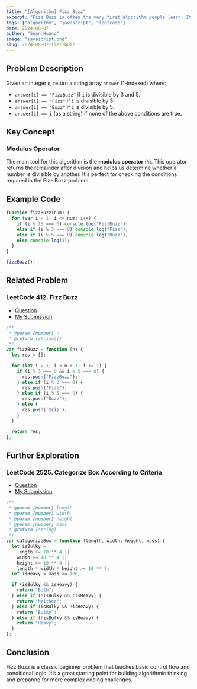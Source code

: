```yaml
---
title: "[Algorithm] Fizz Buzz"
excerpt: "Fizz Buzz is often the very first algorithm people learn. It's a classic and fundamental concept, serving as an entry point into algorithm learning — simple yet fun!"
tags: ["algorithm", "javascript", "leetcode"]
date: 2024-08-07
author: "Sean Huang"
image: "javascript.png"
slug: 2024-08-07-fizz-buzz
---
```


## Problem Description

Given an integer `n`, return a string array `answer` (1-indexed) where:

- `answer[i] == "FizzBuzz"` if `i` is divisible by 3 and 5.
- `answer[i] == "Fizz"` if `i` is divisible by 3.
- `answer[i] == "Buzz"` if `i` is divisible by 5.
- `answer[i] == i` (as a string) if none of the above conditions are true.

## Key Concept

### Modulus Operator

The main tool for this algorithm is the **modulus operator** (`%`). This operator returns the remainder after division and helps us determine whether a number is divisible by another. It's perfect for checking the conditions required in the Fizz Buzz problem.

## Example Code

```javascript
function fizzBuzz(num) {
  for (var i = 1; i <= num; i++) {
    if (i % 15 === 0) console.log("FizzBuzz");
    else if (i % 3 === 0) console.log("Fizz");
    else if (i % 5 === 0) console.log("Buzz");
    else console.log(i);
  }
}

fizzBuzz();
```

## Related Problem

### LeetCode 412. Fizz Buzz

- [Question](https://leetcode.com/problems/fizz-buzz/description/)
- [My Submission](https://leetcode.com/problems/fizz-buzz/submissions/1398760859)

```javascript
/**
 * @param {number} n
 * @return {string[]}
 */
var fizzBuzz = function (n) {
  let res = [];

  for (let i = 1; i < n + 1; i += 1) {
    if (i % 3 === 0 && i % 5 === 0) {
      res.push("FizzBuzz");
    } else if (i % 3 === 0) {
      res.push("Fizz");
    } else if (i % 5 === 0) {
      res.push("Buzz");
    } else {
      res.push(`${i}`);
    }
  }

  return res;
};
```

## Further Exploration

### LeetCode 2525. Categorize Box According to Criteria

- [Question](https://leetcode.com/problems/categorize-box-according-to-criteria/description/)
- [My Submission](https://leetcode.com/problems/categorize-box-according-to-criteria/submissions/1399341918)

```javascript
/**
 * @param {number} length
 * @param {number} width
 * @param {number} height
 * @param {number} mass
 * @return {string}
 */
var categorizeBox = function (length, width, height, mass) {
  let isBulky =
    length >= 10 ** 4 ||
    width >= 10 ** 4 ||
    height >= 10 ** 4 ||
    length * width * height >= 10 ** 9;
  let isHeavy = mass >= 100;

  if (isBulky && isHeavy) {
    return "Both";
  } else if (!isBulky && !isHeavy) {
    return "Neither";
  } else if (isBulky && !isHeavy) {
    return "Bulky";
  } else if (!isBulky && isHeavy) {
    return "Heavy";
  }
};
```

## Conclusion

Fizz Buzz is a classic beginner problem that teaches basic control flow and conditional logic. It’s a great starting point for building algorithmic thinking and preparing for more complex coding challenges.
